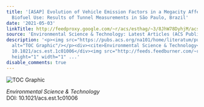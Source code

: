 ```yaml
---
title: '[ASAP] Evolution of Vehicle Emission Factors in a Megacity Affected by Extensive
  Biofuel Use: Results of Tunnel Measurements in São Paulo, Brazil'
date: '2021-05-03'
linkTitle: http://feedproxy.google.com/~r/acs/esthag/~3/8JhW78DyhjM/acs.est.1c01006
source: 'Environmental Science & Technology: Latest Articles (ACS Publications)'
description: '<p><img src="https://pubs.acs.org/na101/home/literatum/publisher/achs/journals/content/esthag/0/esthag.ahead-of-print/acs.est.1c01006/20210503/images/medium/es1c01006_0007.gif"
  alt="TOC Graphic"/></p><div><cite>Environmental Science & Technology</cite></div><div>DOI:
  10.1021/acs.est.1c01006</div><img src="http://feeds.feedburner.com/~r/acs/esthag/~4/8JhW78DyhjM"
  height="1" width="1" ...'
disable_comments: true
---
```

<p><img src="https://pubs.acs.org/na101/home/literatum/publisher/achs/journals/content/esthag/0/esthag.ahead-of-print/acs.est.1c01006/20210503/images/medium/es1c01006_0007.gif" alt="TOC Graphic"/></p><div><cite>Environmental Science & Technology</cite></div><div>DOI: 10.1021/acs.est.1c01006</div><img src="http://feeds.feedburner.com/~r/acs/esthag/~4/8JhW78DyhjM" height="1" width="1" ...